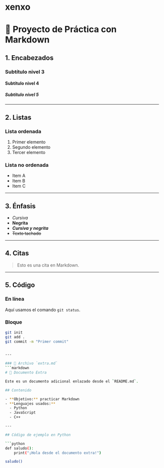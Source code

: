 # xenxo
# 📌 Proyecto de Práctica con Markdown

## 1. Encabezados
### Subtítulo nivel 3
#### Subtítulo nivel 4
##### Subtítulo nivel 5

---

## 2. Listas

### Lista ordenada
1. Primer elemento
2. Segundo elemento
3. Tercer elemento

### Lista no ordenada
- Item A
- Item B
- Item C

---

## 3. Énfasis
- *Cursiva*
- **Negrita**
- ***Cursiva y negrita***
- ~~Texto tachado~~

---

## 4. Citas
> Esto es una cita en Markdown.

---

## 5. Código
### En línea
Aquí usamos el comando `git status`.

### Bloque
```bash
git init
git add .
git commit -m "Primer commit"


---

### 📄 Archivo `extra.md`
```markdown
# 📖 Documento Extra

Este es un documento adicional enlazado desde el `README.md`.

## Contenido

- **Objetivo:** practicar Markdown
- **Lenguajes usados:**  
  - Python  
  - JavaScript  
  - C++

---

## Código de ejemplo en Python

```python
def saludo():
    print("¡Hola desde el documento extra!")

saludo()
